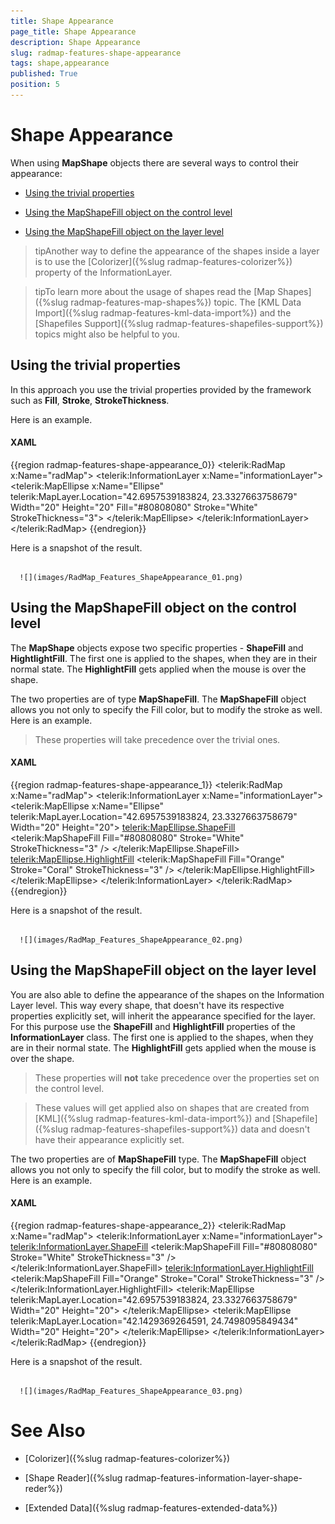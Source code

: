 ```yaml
---
title: Shape Appearance
page_title: Shape Appearance
description: Shape Appearance
slug: radmap-features-shape-appearance
tags: shape,appearance
published: True
position: 5
---
```


# Shape Appearance



When using __MapShape__ objects there are several ways to control their appearance:

* [Using the trivial properties](#Using_the_trivial_properties)

* [Using the MapShapeFill object on the control level](#Using_the_MapShapeFill_object_on_the_control_level)

* [Using the MapShapeFill object on the layer level](#Using_the_MapShapeFill_object_on_the_layer_level)

>tipAnother way to define the appearance of the shapes inside a layer is to use the [Colorizer]({%slug radmap-features-colorizer%}) property of the InformationLayer.

>tipTo learn more about the usage of shapes read the [Map Shapes]({%slug radmap-features-map-shapes%}) topic. The [KML Data Import]({%slug radmap-features-kml-data-import%}) and the [Shapefiles Support]({%slug radmap-features-shapefiles-support%}) topics might also be helpful to you.

## Using the trivial properties

In this approach you use the trivial properties provided by the framework such as __Fill__, __Stroke__, __StrokeThickness__.
        

Here is an example.
        

#### __XAML__

{{region radmap-features-shape-appearance_0}}
	<telerik:RadMap x:Name="radMap">
	    <telerik:InformationLayer x:Name="informationLayer">
	        <telerik:MapEllipse x:Name="Ellipse"
	                            telerik:MapLayer.Location="42.6957539183824, 23.3327663758679"
	                            Width="20"
	                            Height="20"
	                            Fill="#80808080"
	                            Stroke="White"
	                            StrokeThickness="3">
	        </telerik:MapEllipse>
	    </telerik:InformationLayer>
	</telerik:RadMap>
	{{endregion}}



Here is a snapshot of the result.
        




         
      ![](images/RadMap_Features_ShapeAppearance_01.png)

## Using the MapShapeFill object on the control level

The __MapShape__ objects expose two specific properties - __ShapeFill__ and __HightlightFill__. The first one is applied to the shapes, when they are in their normal state. The __HighlightFill__ gets applied when the mouse is over the shape.

The two properties are of  type __MapShapeFill__. The __MapShapeFill__ object allows you not only to specify the Fill color, but to modify the stroke as well. Here is an example.

>These properties will take precedence over the trivial ones.

#### __XAML__

{{region radmap-features-shape-appearance_1}}
	<telerik:RadMap x:Name="radMap">
	    <telerik:InformationLayer x:Name="informationLayer">
	        <telerik:MapEllipse x:Name="Ellipse"
	                            telerik:MapLayer.Location="42.6957539183824, 23.3327663758679"
	                            Width="20"
	                            Height="20">
	            <telerik:MapEllipse.ShapeFill>
	                <telerik:MapShapeFill Fill="#80808080"
	                                        Stroke="White"
	                                        StrokeThickness="3" />
	            </telerik:MapEllipse.ShapeFill>
	            <telerik:MapEllipse.HighlightFill>
	                <telerik:MapShapeFill Fill="Orange"
	                                        Stroke="Coral"
	                                        StrokeThickness="3" />
	            </telerik:MapEllipse.HighlightFill>
	        </telerik:MapEllipse>
	    </telerik:InformationLayer>
	</telerik:RadMap>
	{{endregion}}



Here is a snapshot of the result.




         
      ![](images/RadMap_Features_ShapeAppearance_02.png)

## Using the MapShapeFill object on the layer level

You are also able to define the appearance of the shapes on the Information Layer level. This way every shape, that doesn't have its respective properties explicitly set, will inherit the appearance specified for the layer. For this purpose use the __ShapeFill__ and __HighlightFill__ properties of the __InformationLayer__ class. The first one is applied to the shapes, when they are in their normal state. The __HighlightFill__ gets applied when the mouse is over the shape.

>These properties will __not__ take precedence over the properties set on the control level.

>These values will get applied also on shapes that are created from [KML]({%slug radmap-features-kml-data-import%}) and [Shapefile]({%slug radmap-features-shapefiles-support%}) data and doesn't have their appearance explicitly set.

The two properties are of __MapShapeFill__ type. The __MapShapeFill__ object allows you not only to specify the fill color, but to modify the stroke as well. Here is an example.

#### __XAML__

{{region radmap-features-shape-appearance_2}}
	<telerik:RadMap x:Name="radMap">
	    <telerik:InformationLayer x:Name="informationLayer">
	        <telerik:InformationLayer.ShapeFill>
	            <telerik:MapShapeFill Fill="#80808080"
	                                    Stroke="White"
	                                    StrokeThickness="3" />
	        </telerik:InformationLayer.ShapeFill>
	        <telerik:InformationLayer.HighlightFill>
	            <telerik:MapShapeFill Fill="Orange"
	                                    Stroke="Coral"
	                                    StrokeThickness="3" />
	        </telerik:InformationLayer.HighlightFill>
	        <telerik:MapEllipse telerik:MapLayer.Location="42.6957539183824, 23.3327663758679"
	                            Width="20"
	                            Height="20">
	        </telerik:MapEllipse>
	        <telerik:MapEllipse telerik:MapLayer.Location="42.1429369264591, 24.7498095849434"
	                            Width="20"
	                            Height="20">
	        </telerik:MapEllipse>
	    </telerik:InformationLayer>
	</telerik:RadMap>
	{{endregion}}



Here is a snapshot of the result.




         
      ![](images/RadMap_Features_ShapeAppearance_03.png)

# See Also

 * [Colorizer]({%slug radmap-features-colorizer%})

 * [Shape Reader]({%slug radmap-features-information-layer-shape-reder%})

 * [Extended Data]({%slug radmap-features-extended-data%})
